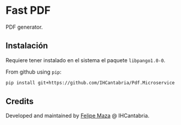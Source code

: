 # Fast PDF

PDF generator.

## Instalación

Requiere tener instalado en el sistema el paquete `libpango1.0-0`.

From github using `pip`:

```sh
pip install git+https://github.com/IHCantabria/Pdf.Microservice
```

## Credits

Developed and maintained by [Felipe Maza](https://ihcantabria.com/directorio-personal/felipe-maza-fernandez/) @ IHCantabria.

